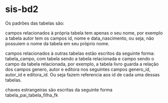 # sis-bd2

Os padrões das tabelas são:

campos relacionados à própria tabela tem apenas o seu nome, por exemplo a tabela autor tem os campos id, nome e data_nascimento, ou seja, não possuiem o nome da tabela em seu próprio nome.

campos relacionados à outras tabelas estão escritos da seguinte forma: tabela_campo, com tabela sendo a tabela relacionada e campo sendo o campo da tabela relacionada, por exemplo, a tabela livro guarda a relação dos campos genero, autor e editora nos seguintes campos genero_id, autor_id e editora_id. Ou seja fazem referencia aos id de cada uma dessas tabelas.

chaves estrangeiras são escritas da seguinte forma tabela_pai_tabela_filha_fk
